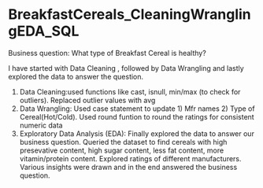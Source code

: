 # BreakfastCereals_CleaningWranglingEDA_SQL


Business question: What type of Breakfast Cereal is healthy?

I have started with Data Cleaning , followed by Data Wrangling and lastly explored the data to answer the question.
 
1) Data Cleaning:used functions like cast, isnull, min/max (to check for outliers). Replaced outlier values with avg
2) Data Wrangling: Used case statement to update 1) Mfr names 2) Type of Cereal(Hot/Cold). Used round funtion to round the ratings for consistent numeric data
3) Exploratory Data Analysis (EDA): Finally explored the data to answer our business question.  Queried the dataset to find cereals with high presevative content, high sugar content, less fat content, more vitamin/protein content. Explored ratings of different manufacturers. Various insights were drawn and in the end answered the business question.
